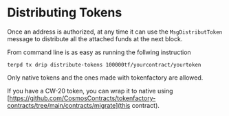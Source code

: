 <!--
order: 2
-->

# Distributing Tokens

Once an address is authorized, at any time it can use the `MsgDistributToken` message to distribute all the attached funds at the next block. 

From command line is as easy as running the follwing instruction

```
terpd tx drip distribute-tokens 100000tf/yourcontract/yourtoken
```

Only native tokens and the ones made with tokenfactory are allowed. 

If you have a CW-20 token, you can wrap it to native using [https://github.com/CosmosContracts/tokenfactory-contracts/tree/main/contracts/migrate](this contract). 